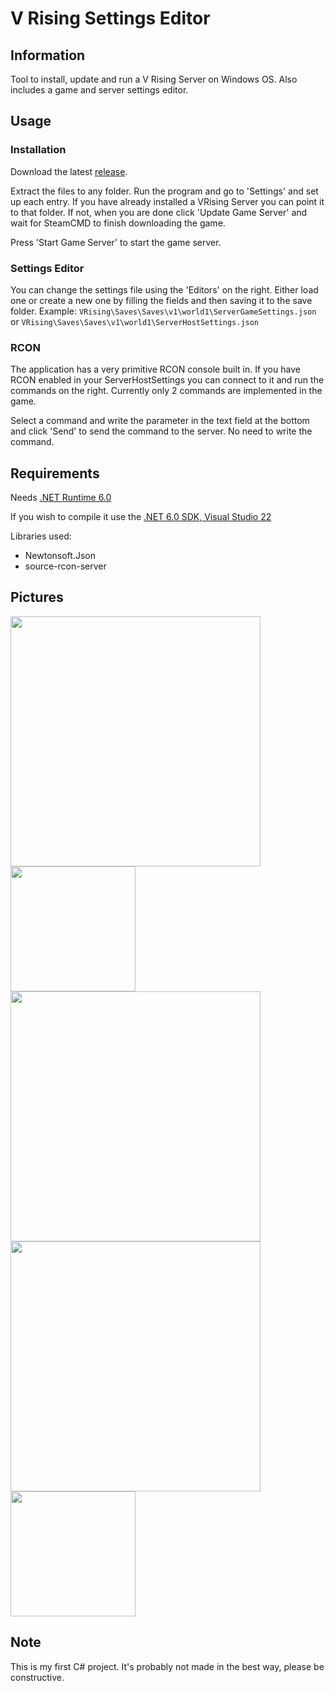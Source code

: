 # V Rising Settings Editor

## Information
Tool to install, update and run a V Rising Server on Windows OS. Also includes a game and server settings editor.


## Usage
### Installation
Download the latest [release](https://github.com/Lacyway/V-Rising-Server-Manager/releases).

Extract the files to any folder. Run the program and go to 'Settings' and set up each entry.
If you have already installed a VRising Server you can point it to that folder. If not, when you are done click 'Update Game Server' and wait for SteamCMD to finish downloading the game.

Press 'Start Game Server' to start the game server.

### Settings Editor
You can change the settings file using the 'Editors' on the right. Either load one or create a new one by filling the fields and then saving it to the save folder.
Example: `VRising\Saves\Saves\v1\world1\ServerGameSettings.json` or `VRising\Saves\Saves\v1\world1\ServerHostSettings.json`

### RCON
The application has a very primitive RCON console built in. If you have RCON enabled in your ServerHostSettings you can connect to it and run the commands on the right. Currently only 2 commands are implemented in the game.

Select a command and write the parameter in the text field at the bottom and click 'Send' to send the command to the server. No need to write the command.

## Requirements
Needs [.NET Runtime 6.0](https://download.visualstudio.microsoft.com/download/pr/5681bdf9-0a48-45ac-b7bf-21b7b61657aa/bbdc43bc7bf0d15b97c1a98ae2e82ec0/windowsdesktop-runtime-6.0.5-win-x64.exe)

If you wish to compile it use the [.NET 6.0 SDK, Visual Studio 22](https://dotnet.microsoft.com/en-us/download/visual-studio-sdks)

Libraries used:
- Newtonsoft.Json
- source-rcon-server

## Pictures

<img src="https://i.imgur.com/RSkccw8.png" width="400">
<img src="https://i.imgur.com/P4uZFoR.png" width="200">
<img src="https://i.imgur.com/hAOgfxd.png" width="400">
<img src="https://i.imgur.com/vNB86zM.png" width="400">
<img src="https://i.imgur.com/JqRlHP0.png" width="200">

## Note
This is my first C# project. It's probably not made in the best way, please be constructive.
